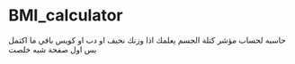 # BMI_calculator
 
 حاسبه لحساب مؤشر كتلة الجسم يعلمك اذا وزنك نحيف او دب او كويس 
  باقي ما اكتمل بس اول صفحة شبه خلصت
